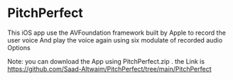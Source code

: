# PitchPerfect
This iOS app use the AVFoundation framework built by Apple  to record the user voice And play the voice again using six modulate of recorded audio Options  

Note: you can download the App using PitchPerfect.zip .
the Link is  https://github.com/Saad-Altwaim/PitchPerfect/tree/main/PitchPerfect
